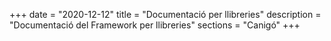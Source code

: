 +++
date        = "2020-12-12"
title       = "Documentació per llibreries"
description = "Documentació del Framework per llibreries"
sections    = "Canigó"
+++